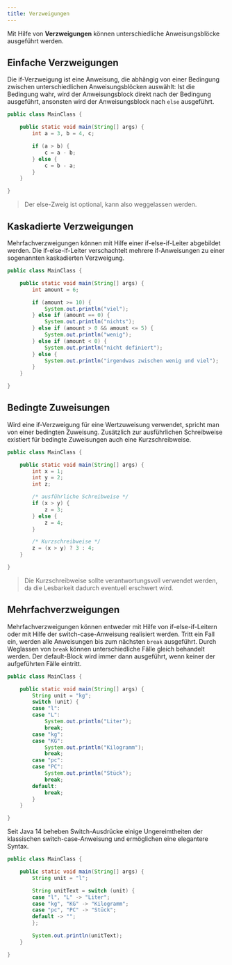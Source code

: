 ```yaml
---
title: Verzweigungen
---
```


Mit Hilfe von **Verzweigungen** können unterschiedliche Anweisungsblöcke ausgeführt werden.

## Einfache Verzweigungen
Die if-Verzweigung ist eine Anweisung, die abhängig von einer Bedingung zwischen unterschiedlichen Anweisungsblöcken auswählt: Ist die Bedingung wahr, wird der 
Anweisungsblock direkt nach der Bedingung ausgeführt, ansonsten wird der Anweisungsblock nach `else` ausgeführt.

```java
public class MainClass {

    public static void main(String[] args) {
        int a = 3, b = 4, c;

        if (a > b) {
            c = a - b;
        } else {
            c = b - a;
        }
    }

}
```

> Der else-Zweig ist optional, kann also weggelassen werden.

## Kaskadierte Verzweigungen
Mehrfachverzweigungen können mit Hilfe einer if-else-if-Leiter abgebildet werden. Die if-else-if-Leiter verschachtelt mehrere if-Anweisungen zu einer sogenannten kaskadierten Verzweigung.

```java
public class MainClass {

    public static void main(String[] args) {
        int amount = 6;

        if (amount >= 10) {
            System.out.println("viel");
        } else if (amount == 0) {
            System.out.println("nichts");
        } else if (amount > 0 && amount <= 5) {
            System.out.println("wenig");
        } else if (amount < 0) {
            System.out.println("nicht definiert");
        } else {
            System.out.println("irgendwas zwischen wenig und viel");
        }
    }

}
```

## Bedingte Zuweisungen
Wird eine if-Verzweigung für eine Wertzuweisung verwendet, spricht man von einer bedingten Zuweisung. Zusätzlich zur ausführlichen Schreibweise existiert für bedingte Zuweisungen auch eine Kurzschreibweise. 

```java
public class MainClass {

    public static void main(String[] args) {
        int x = 1;
        int y = 2;
        int z;

        /* ausführliche Schreibweise */
        if (x > y) {
            z = 3;
        } else {
            z = 4;
        }

        /* Kurzschreibweise */
        z = (x > y) ? 3 : 4;
    }

}
```

> Die Kurzschreibweise sollte verantwortungsvoll verwendet werden, da die Lesbarkeit dadurch eventuell erschwert wird.

## Mehrfachverzweigungen
Mehrfachverzweigungen können entweder mit Hilfe von if-else-if-Leitern oder mit Hilfe der switch-case-Anweisung realisiert werden. Tritt ein Fall ein, werden alle Anweisungen bis zum nächsten `break` ausgeführt. Durch Weglassen von `break` können unterschiedliche Fälle gleich behandelt werden. Der default-Block wird immer dann ausgeführt, wenn keiner der aufgeführten Fälle eintritt.

```java
public class MainClass {

    public static void main(String[] args) {
        String unit = "kg";
        switch (unit) {
        case "l":
        case "L":
            System.out.println("Liter");
            break;
        case "kg":
        case "KG":
            System.out.println("Kilogramm");
            break;
        case "pc":
        case "PC":
            System.out.println("Stück");
            break;
        default:
            break;
        }
    }

}
```

Seit Java 14 beheben Switch-Ausdrücke einige Ungereimtheiten der klassischen switch-case-Anweisung und ermöglichen eine elegantere Syntax.

```java
public class MainClass {

    public static void main(String[] args) {
        String unit = "l";

        String unitText = switch (unit) {
        case "l", "L" -> "Liter";
        case "kg", "KG" -> "Kilogramm";
        case "pc", "PC" -> "Stück";
        default -> "";
        };

        System.out.println(unitText);
    }

}
```
